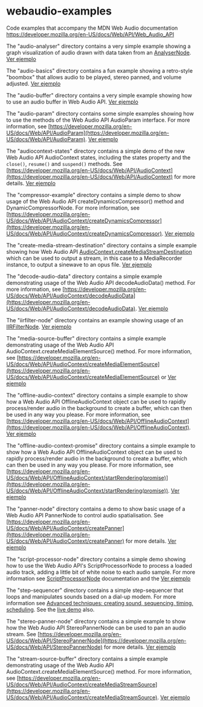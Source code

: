 # webaudio-examples
Code examples that accompany the MDN Web Audio documentation https://developer.mozilla.org/en-US/docs/Web/API/Web_Audio_API

The "audio-analyser" directory contains a very simple example showing a graph visualization of audio drawn with data taken from an [AnalyserNode](https://developer.mozilla.org/en-US/docs/Web/API/AnalyserNode). 
    [Ver ejemplo](http://sanxofon.github.io/webaudio-examples/audio-analyser/)

The "audio-basics" directory contains a fun example showing a retro-style "boombox" that allows audio to be played, stereo panned, and volume adjusted. 
    [Ver ejemplo](http://sanxofon.github.io/webaudio-examples/audio-basics/)

The "audio-buffer" directory contains a very simple example showing how to use an audio buffer in Web Audio API. 
    [Ver ejemplo](http://sanxofon.github.io/webaudio-examples/audio-buffer/)

The "audio-param" directory contains some simple examples showing how to use the methods of the Web Audio API AudioParam interface. For more information, see [https://developer.mozilla.org/en-US/docs/Web/API/AudioParam](https://developer.mozilla.org/en-US/docs/Web/API/AudioParam). 
    [Ver ejemplo](http://sanxofon.github.io/webaudio-examples/audio-param/)

The "audiocontext-states" directory contains a simple demo of the new Web Audio API AudioContext states, including the states property and the <code>close()</code>, <code>resume()</code> and <code>suspend()</code> methods. See [https://developer.mozilla.org/en-US/docs/Web/API/AudioContext](https://developer.mozilla.org/en-US/docs/Web/API/AudioContext) for more details. 
    [Ver ejemplo](http://sanxofon.github.io/webaudio-examples/audiocontext-states/)

The "compressor-example" directory contains a simple demo to show usage of the Web Audio API createDynamicsCompressor() method and DynamicCompressorNode. For more information, see [https://developer.mozilla.org/en-US/docs/Web/API/AudioContext/createDynamicsCompressor](https://developer.mozilla.org/en-US/docs/Web/API/AudioContext/createDynamicsCompressor). 
    [Ver ejemplo](http://sanxofon.github.io/webaudio-examples/compressor-example/)

The "create-media-stream-destination" directory contains a simple example showing how Web Audio API [AudioContext.createMediaStreamDestination](https://developer.mozilla.org/en-US/docs/Web/API/AudioContext/createMediaStreamDestination) which can be used to output a stream, in this case to a MediaRecorder instance, to output a sinewave to an opus file. 
    [Ver ejemplo](http://sanxofon.github.io/webaudio-examples/create-media-stream-destination/)

The "decode-audio-data" directory contains a simple example demonstrating usage of the Web Audio API decodeAudioData() method. For more information, see [https://developer.mozilla.org/en-US/docs/Web/API/AudioContext/decodeAudioData](https://developer.mozilla.org/en-US/docs/Web/API/AudioContext/decodeAudioData). 
    [Ver ejemplo](http://sanxofon.github.io/webaudio-examples/decode-audio-data/)

The "iirfilter-node" directory contains an example showing usage of an [IIRFilterNode](https://developer.mozilla.org/en-US/docs/Web/API/IIRFilterNode). 
    [Ver ejemplo](http://sanxofon.github.io/webaudio-examples/iirfilter-node/)

The "media-source-buffer" directory contains a simple example demonstrating usage of the Web Audio API AudioContext.createMediaElementSource() method. For more information, see [https://developer.mozilla.org/en-US/docs/Web/API/AudioContext/createMediaElementSource](https://developer.mozilla.org/en-US/docs/Web/API/AudioContext/createMediaElementSource) or 
    [Ver ejemplo](http://sanxofon.github.io/webaudio-examples/media-source-buffer/)

The "offline-audio-context" directory contains a simple example to show how a Web Audio API OfflineAudioContext object can be used to rapidly process/render audio in the background to create a buffer, which can then be used in any way you please. For more information, see [https://developer.mozilla.org/en-US/docs/Web/API/OfflineAudioContext](https://developer.mozilla.org/en-US/docs/Web/API/OfflineAudioContext). 
    [Ver ejemplo](http://sanxofon.github.io/webaudio-examples/offline-audio-context/)

The "offline-audio-context-promise" directory contains a simple example to show how a Web Audio API OfflineAudioContext object can be used to rapidly process/render audio in the background to create a buffer, which can then be used in any way you please. For more information, see [https://developer.mozilla.org/en-US/docs/Web/API/OfflineAudioContext/startRendering(promise)](https://developer.mozilla.org/en-US/docs/Web/API/OfflineAudioContext/startRendering(promise)). 
    [Ver ejemplo](http://sanxofon.github.io/webaudio-examples/offline-audio-context-promise/)

The "panner-node" directory contains a demo to show basic usage of a Web Audio API PannerNode to control audio spatialisation. See [https://developer.mozilla.org/en-US/docs/Web/API/AudioContext/createPanner](https://developer.mozilla.org/en-US/docs/Web/API/AudioContext/createPanner) for more details. 
    [Ver ejemplo](http://sanxofon.github.io/webaudio-examples/panner-node/)

The "script-processor-node" directory contains a simple demo showing how to use the Web Audio API's ScriptProcessorNode to process a loaded audio track, adding a little bit of white noise to each audio sample. For more information see [ScriptProcessorNode](https://developer.mozilla.org/en-US/docs/Web/API/ScriptProcessorNode) documentation and the 
    [Ver ejemplo](http://sanxofon.github.io/webaudio-examples/script-processor-node/)

The "step-sequencer" directory contains a simple step-sequencer that loops and manipulates sounds based on a dial-up modem. For more information see [Advanced techniques: creating sound, sequencing, timing, scheduling](https://developer.mozilla.org/en-US/docs/Web/API/Web_Audio_API/Advanced_techniques). See the [live demo](http://sanxofon.github.io/webaudio-examples/step-sequencer/) also.

The "stereo-panner-node" directory contains a simple example to show how the Web Audio API StereoPannerNode can be used to pan an audio stream. See [https://developer.mozilla.org/en-US/docs/Web/API/StereoPannerNode](https://developer.mozilla.org/en-US/docs/Web/API/StereoPannerNode) for more details.
    [Ver ejemplo](http://sanxofon.github.io/webaudio-examples/stereo-panner-node/)

The "stream-source-buffer" directory contains a simple example demonstrating usage of the Web Audio API AudioContext.createMediaElementSource() method. For more information, see [https://developer.mozilla.org/en-US/docs/Web/API/AudioContext/createMediaStreamSource](https://developer.mozilla.org/en-US/docs/Web/API/AudioContext/createMediaStreamSource). 
    [Ver ejemplo](http://sanxofon.github.io/webaudio-examples/stream-source-buffer/)
